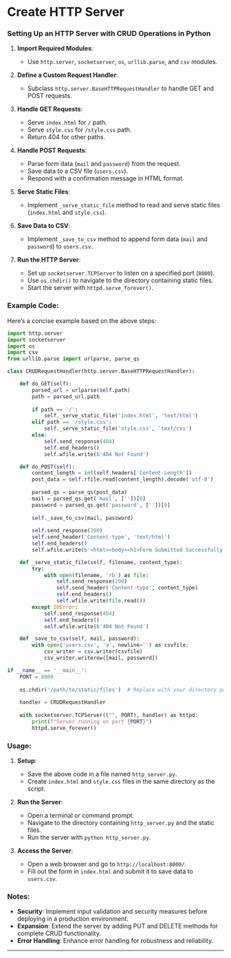 # Create HTTP Server 

### Setting Up an HTTP Server with CRUD Operations in Python

1. **Import Required Modules**:
   - Use `http.server`, `socketserver`, `os`, `urllib.parse`, and `csv` modules.

2. **Define a Custom Request Handler**:
   - Subclass `http.server.BaseHTTPRequestHandler` to handle GET and POST requests.

3. **Handle GET Requests**:
   - Serve `index.html` for `/` path.
   - Serve `style.css` for `/style.css` path.
   - Return 404 for other paths.

4. **Handle POST Requests**:
   - Parse form data (`mail` and `password`) from the request.
   - Save data to a CSV file (`users.csv`).
   - Respond with a confirmation message in HTML format.

5. **Serve Static Files**:
   - Implement `_serve_static_file` method to read and serve static files (`index.html` and `style.css`).

6. **Save Data to CSV**:
   - Implement `_save_to_csv` method to append form data (`mail` and `password`) to `users.csv`.

7. **Run the HTTP Server**:
   - Set up `socketserver.TCPServer` to listen on a specified port (`8000`).
   - Use `os.chdir()` to navigate to the directory containing static files.
   - Start the server with `httpd.serve_forever()`.

### Example Code:

Here’s a concise example based on the above steps:

```python
import http.server
import socketserver
import os
import csv
from urllib.parse import urlparse, parse_qs

class CRUDRequestHandler(http.server.BaseHTTPRequestHandler):

    def do_GET(self):
        parsed_url = urlparse(self.path)
        path = parsed_url.path
        
        if path == '/':
            self._serve_static_file('index.html', 'text/html')
        elif path == '/style.css':
            self._serve_static_file('style.css', 'text/css')
        else:
            self.send_response(404)
            self.end_headers()
            self.wfile.write(b'404 Not Found')

    def do_POST(self):
        content_length = int(self.headers['Content-Length'])
        post_data = self.rfile.read(content_length).decode('utf-8')
        
        parsed_qs = parse_qs(post_data)
        mail = parsed_qs.get('mail', [''])[0]
        password = parsed_qs.get('password', [''])[0]
        
        self._save_to_csv(mail, password)
        
        self.send_response(200)
        self.send_header('Content-type', 'text/html')
        self.end_headers()
        self.wfile.write(b'<html><body><h1>Form Submitted Successfully!</h1></body></html>')

    def _serve_static_file(self, filename, content_type):
        try:
            with open(filename, 'rb') as file:
                self.send_response(200)
                self.send_header('Content-type', content_type)
                self.end_headers()
                self.wfile.write(file.read())
        except IOError:
            self.send_response(404)
            self.end_headers()
            self.wfile.write(b'404 Not Found')

    def _save_to_csv(self, mail, password):
        with open('users.csv', 'a', newline='') as csvfile:
            csv_writer = csv.writer(csvfile)
            csv_writer.writerow([mail, password])

if __name__ == '__main__':
    PORT = 8000
    
    os.chdir('/path/to/static/files')  # Replace with your directory path
    
    handler = CRUDRequestHandler
    
    with socketserver.TCPServer(("", PORT), handler) as httpd:
        print(f"Server running on port {PORT}")
        httpd.serve_forever()
```

### Usage:

1. **Setup**:
   - Save the above code in a file named `http_server.py`.
   - Create `index.html` and `style.css` files in the same directory as the script.

2. **Run the Server**:
   - Open a terminal or command prompt.
   - Navigate to the directory containing `http_server.py` and the static files.
   - Run the server with `python http_server.py`.

3. **Access the Server**:
   - Open a web browser and go to `http://localhost:8000/`.
   - Fill out the form in `index.html` and submit it to save data to `users.csv`.

### Notes:

- **Security**: Implement input validation and security measures before deploying in a production environment.
- **Expansion**: Extend the server by adding PUT and DELETE methods for complete CRUD functionality.
- **Error Handling**: Enhance error handling for robustness and reliability.

--- 